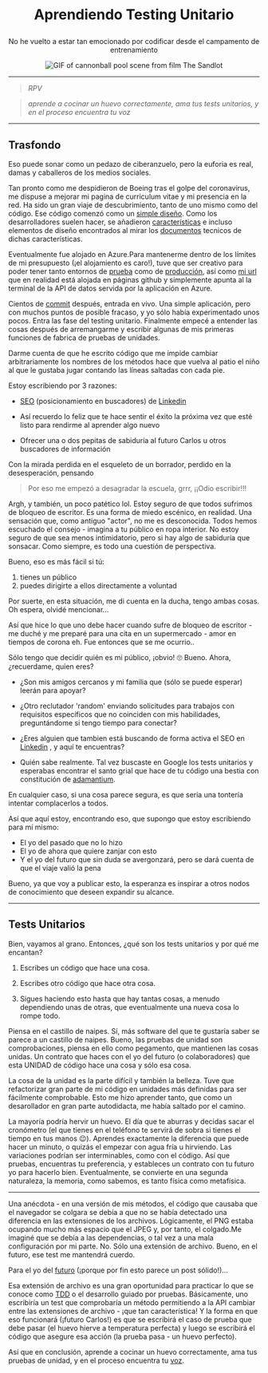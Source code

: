 # <p align="center">Aprendiendo Testing Unitario</p>
<p align="center">
    No he vuelto a estar tan emocionado por codificar desde el campamento de entrenamiento
</p>

<p align="center">
    <img alt="GIF of cannonball pool scene from film The Sandlot" src="https://media.giphy.com/media/3ohzdLFxnwyFeNhtTO/giphy.gif" />
</p>

---

> *RPV*

> *aprende a cocinar un huevo correctamente, ama tus tests unitarios, y en el proceso encuentra tu voz*

---

## Trasfondo

Eso puede sonar como un pedazo de ciberanzuelo, pero la euforia es real, damas y caballeros de los medios sociales.

Tan pronto como me despidieron de Boeing tras el golpe del coronavirus, me dispuse a mejorar mi pagina de curriculum vitae y mi presencia en la red. Ha sido un gran viaje de descubrimiento, tanto de uno mismo como del código. Ese código comenzó como un [simple diseño](https://codeburst.io/how-i-created-seo-friendly-portfolio-cv-website-and-hosted-it-on-github-d5c4da43cf2f). Como los desarrolladores suelen hacer, se añadieron [características](https://dev.to/amruthpillai/ever-dreamed-of-a-free-and-open-source-resume-builder-that-doesn-t-store-your-data-meet-reactive-resume-1dpl) e incluso elementos de diseño encontrados al mirar los [documentos](https://html2canvas.hertzen.com/) tecnicos de dichas características.

Eventualmente fue alojado en Azure.Para mantenerme dentro de los límites de mi presupuesto (¡el alojamiento es caro!), tuve que ser creativo para poder tener tanto entornos de [prueba](https://https://shortpoet-test.azurewebsites.net/) como de [producción](https://shortpoet.azurewebsites.net/), así como [mi url](https://shortpoet.com) que en realidad está alojada en páginas github y simplemente apunta al la terminal de la API de datos servida por la aplicación en Azure.

Cientos de [commit](https://github.com/shortpoet/Shortpoet/commits/dev) después, entrada en vivo.  Una simple aplicación, pero con muchos puntos de posible fracaso, y yo sólo había experimentado unos pocos. Entra las fase del testing unitario. Finalmente empecé a entender las cosas después de arremangarme y escribir algunas de mis primeras funciones de fabrica de pruebas de unidades.

Darme cuenta de que he escrito código que me impide cambiar arbitrariamente los nombres de los métodos hace que vuelva al patio el niño al que le gustaba jugar contando las líneas saltadas con cada pie.

Estoy escribiendo por 3 razones:

- [SEO](https://es.wikipedia.org/wiki/Posicionamiento_en_buscadores) (posicionamiento en buscadores) de [Linkedin](https://www.linkedin.com/in/carlos-soriano-49aaa97/)

- Así recuerdo lo feliz que te hace sentir el éxito la próxima vez que esté listo para rendirme al aprender algo nuevo

- Ofrecer una o dos pepitas de sabiduría al futuro Carlos u otros buscadores de información

Con la mirada perdida en el esqueleto de un borrador, perdido en la desesperación, pensando

> Por eso me empezó a desagradar la escuela, grrr, ¡¡Odio escribir!!!

Argh, y también, un poco patético lol. Estoy seguro de que todos sufrimos de bloqueo de escritor. Es una forma de miedo escénico, en realidad. Una sensación que, como antiguo "actor", no me es desconocida. Todos hemos escuchado el consejo - imagina a tu público en ropa interior. No estoy seguro de que sea menos intimidatorio, pero  si hay algo de sabiduría que sonsacar. Como siempre, es todo una cuestión de perspectiva.

Bueno, eso es más fácil si tú:

1) tienes un público
2) puedes dirigirte a ellos directamente a voluntad

Por suerte, en esta situación, me di cuenta en la ducha, tengo ambas cosas. Oh espera, olvidé mencionar...

Así que hice lo que uno debe hacer cuando sufre de bloqueo de escritor - me duché y me preparé para una cita en un supermercado - amor en tiempos de corona eh. Fue entonces que se me ocurrio..

Sólo tengo que decidir quién es mi público, ¡obvio! 🙄 Bueno. Ahora, ¿recuerdame, quien eres?

- ¿Son mis amigos cercanos y mi familia que (sólo se puede esperar) leerán para apoyar?

- ¿Otro reclutador 'random' enviando solicitudes para trabajos con requisitos específicos que no coinciden con mis habilidades, preguntándome si tengo tiempo para conectar?

- ¿Eres alguien que tambien está buscando de forma activa el SEO en [Linkedin](https://www.linkedin.com/in/carlos-soriano-49aaa97/) , y aquí te encuentras?

- Quién sabe realmente. Tal vez buscaste en Google los tests unitarios y esperabas encontrar el santo grial que hace de tu código una bestia con constitución de [adamantium](https://es.wikipedia.org/wiki/Adamantium).

En cualquier caso, si una cosa parece segura, es que sería una tontería intentar complacerlos a todos.

Así que aquí estoy, encontrando eso, que supongo que estoy escribiendo para mí mismo:

- El yo del pasado que no lo hizo
- El yo de ahora que quiere zanjar con esto
- Y el yo del futuro que sin duda se avergonzará, pero se dará cuenta de que el viaje valió la pena

Bueno, ya que voy a publicar esto, la esperanza es inspirar a otros nodos de conocimiento que deseen expandir su alcance.

---

## Tests Unitarios

Bien, vayamos al grano. Entonces, ¿qué son los tests unitarios y por qué me encantan?

1) Escribes un código que hace una cosa. 

2) Escribes otro código que hace otra cosa.

3) Sigues haciendo esto hasta que hay tantas cosas, a menudo dependiendo unas de otras, que eventualmente una nueva cosa lo rompe todo.

Piensa en el castillo de naipes. Sí, más software del que te gustaría saber se parece a un castillo de naipes. Bueno, las pruebas de unidad son comprobaciones, piensa en ello como pegamento, que mantienen las cosas unidas. Un contrato que haces con el yo del futuro (o colaboradores) que esta UNIDAD de código hace una cosa y sólo esa cosa.

La cosa de la unidad es la parte difícil y también la belleza. Tuve que refactorizar gran parte de mi código en unidades más definidas para ser fácilmente comprobable. Esto me hizo aprender tanto, que como un desarollador en gran parte autodidacta, me había saltado por el camino.

La mayoría podría hervir un huevo. El día que te aburras y decidas sacar el cronómetro (el que tienes en el teléfono te servirá de sobra si tienes el tiempo en tus manos 😉). Aprendes exactamente la diferencia que puede hacer un minuto, o quizás el empezar con agua fría u hirviendo. Las variaciones podrían ser interminables, como con el código. Así que pruebas, encuentras tu preferencia, y estableces un contrato con tu futuro yo para hacerlo bien. Eventualmente, se convierte en una segunda naturaleza, la memoria, como sabemos, es tanto física como metafísica.

---

Una anécdota - en una versión de mis métodos, el código que causaba que el navegador se colgara se debía a que no se había detectado una diferencia en las extensiones de los archivos.  Lógicamente, el PNG estaba ocupando mucho más espacio que el JPEG y, por tanto, el colgado.Me imaginé que se debía a las dependencias, o tal vez a una mala configuración por mi parte.  No. Sólo una extensión de archivo. Bueno, en el futuro, ese test me mantendrá cuerdo.

Para el yo del [futuro](https://www.shortpoet.com) (¡porque por fin esto parece un post sólido!)...

Esa extensión de archivo es una gran oportunidad para practicar lo que se conoce como [TDD](https://es.wikipedia.org/wiki/Desarrollo_guiado_por_pruebas) o el desarrollo guiado por pruebas.  Básicamente, uno escribiría un test que comprobaría un método permitiendo a la API cambiar entre las extensiones de archivo - ¡que tan característica! Y la forma en que eso funcionará (¡futuro Carlos!) es que se escribirá el caso de prueba que debe pasar (el huevo hierve a temperatura perfecta) y luego se escribirá el código que asegure esa acción (la prueba pasa - un huevo perfecto).

Así que en conclusión, aprende a cocinar un huevo correctamente, ama tus pruebas de unidad, y en el proceso encuentra tu [voz](https://www.shortpoet.com/blog).

